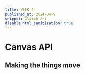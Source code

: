 ```yaml
---
title: WEEK 4
published_at: 2024-04-9
snippet: Glitch Art
disable_html_sanitization: true
---
```


# Canvas API 

## Making the things move